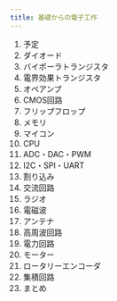 ```yaml
---
title: 基礎からの電子工作
---
```


1. 予定
2. ダイオード
3. バイポーラトランジスタ
4. 電界効果トランジスタ
5. オペアンプ
6. CMOS回路
7. フリップフロップ
8. メモリ
9. マイコン
10. CPU
11. ADC・DAC・PWM
12. I2C・SPI・UART
13. 割り込み
14. 交流回路
15. ラジオ
16. 電磁波
17. アンテナ
18. 高周波回路
19. 電力回路
20. モーター
21. ロータリーエンコーダ
22. 集積回路
23. まとめ
